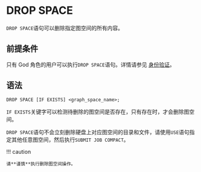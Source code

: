 # DROP SPACE

`DROP SPACE`语句可以删除指定图空间的所有内容。

## 前提条件

只有 God 角色的用户可以执行`DROP SPACE`语句。详情请参见 [身份验证](../../7.data-security/1.authentication/1.authentication.md)。

## 语法

```ngql
DROP SPACE [IF EXISTS] <graph_space_name>;
```

`IF EXISTS`关键字可以检测待删除的图空间是否存在，只有存在时，才会删除图空间。

`DROP SPACE`语句不会立刻删除硬盘上对应图空间的目录和文件，请使用`USE`语句指定其他任意图空间，然后执行`SUBMIT JOB COMPACT`。

!!! caution

    请**谨慎**执行删除图空间操作。